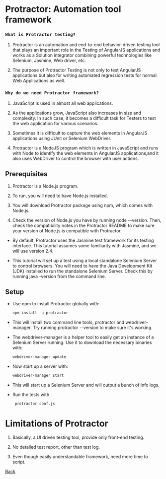# Protractor: Automation tool framework 

### **`What is Protractor testing?`**

  1. Protractor is an automation and end-to-end behavior-driven testing tool that plays an important role in the Testing of AngularJS applications and works as a Solution integrator combining powerful technologies like Selenium, Jasmine, Web driver, etc. 

  2. The purpose of Protractor Testing is not only to test AngularJS applications but also for writing automated regression tests for normal Web Applications as well.
  
 ###  **`Why do we need Protractor framework?`**
   1. JavaScript is used in almost all web applications. 

   2. As the applications grow, JavaScript also increases in size and complexity. In such case, it becomes a difficult task for Testers to test the web application for various scenarios.

   3. Sometimes it is difficult to capture the web elements in AngularJS applications using JUnit or Selenium WebDriver.

   4. Protractor is a NodeJS program which is written in JavaScript and runs with Node to identify the web elements in AngularJS applications,and it also uses WebDriver to control the browser with user actions.
     

## Prerequisites
  1. Protractor is a Node.js program. 

  2. To run, you will need to have Node.js installed. 

  3. You will download Protractor package using npm, which comes with Node.js. 

  4. Check the version of Node.js you have by running node --version. Then, check the compatibility notes in the Protractor README to make sure your version of Node.js is compatible with Protractor.   
  

 * By default, Protractor uses the Jasmine test framework for its testing interface. 
  This tutorial assumes some familiarity with Jasmine, and we will use version 2.4.  

* This tutorial will set up a test using a local standalone Selenium Server to control browsers. 
  You will need to have the Java Development Kit (JDK) installed to run the standalone Selenium Server. 
  Check    this by running java -version from the command line.
  

## Setup
  - Use npm to install Protractor globally with:
     ```bash
     npm install -g protractor
     ```

  - This will install two command line tools, protractor and webdriver-manager. 
    Try running protractor --version to make sure it's working.

  - The webdriver-manager is a helper tool to easily get an instance of a Selenium Server running. 
    Use it to download the necessary binaries with:

     ```bash
     webdriver-manager update
     ```

  - Now start up a server with:

    ```bash
    webdriver-manager start
    ```

  - This will start up a Selenium Server and will output a bunch of info logs.   
 
<!-- # Configuration 
  // conf.js
exports.config = {
  framework: 'jasmine',
  seleniumAddress: 'http://localhost:4444/wd/hub',
  specs: ['spec.js']
} -->

* Run the tests with
  ```bash
   protractor conf.js
  ```
  
# Limitations of Protractor
1. Basically, a UI driven testing tool, provide only front-end testing.

2. No detailed test report, other than test log.

3. Even though easily understandable framework, need more time to script.
  

[Back](README.md)